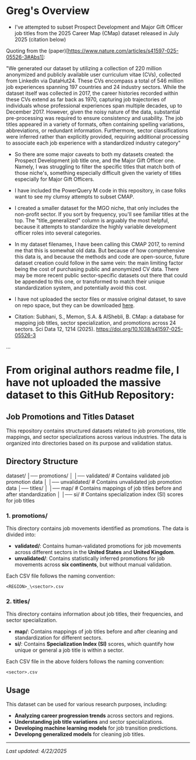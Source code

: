# Greg's Overview
- I've attempted to subset Prospect Development and Major Gift Officer job titles from the 2025 Career Map (CMap) dataset released in July 2025 (citation below)

Quoting from the (paper)[https://www.nature.com/articles/s41597-025-05526-3#Abs1]:

"We generated our dataset by utilizing a collection of 220 million anonymized and publicly available user curriculum vitae (CVs), collected from LinkedIn via DataHut24. These CVs encompass a total of 546 million job experiences spanning 197 countries and 24 industry sectors. While the dataset itself was collected in 2017, the career histories recorded within these CVs extend as far back as 1970, capturing job trajectories of individuals whose professional experiences span multiple decades, up to December 2017. However, given the noisy nature of the data, substantial pre-processing was required to ensure consistency and usability. The job titles appeared in a variety of formats, often containing spelling variations, abbreviations, or redundant information. Furthermore, sector classifications were inferred rather than explicitly provided, requiring additional processing to associate each job experience with a standardized industry category"

- So there are some major caveats to both my datasets created: the Prospect Development job title one, and the Major Gift Officer one. Namely, I was struggling to filter the specific titles that match both of those niche's, something especially difficult given the variety of titles especially for Major Gift Officers.
- I have included the PowerQuery M code in this repository, in case folks want to see my clumsy attempts to subset CMAP.
- I created a smaller dataset for the MGO niche, that only includes the non-profit sector. If you sort by frequency, you'll see familiar titles at the top. The "title_generalized" column is arguably the most helpful, because it attempts to standardize the highly variable development officer roles into several categories.
- In my dataset filenames, I have been calling this CMAP 2017, to remind me that this is somewhat old data. But because of how comprehensive this data is, and because the methods and code are open-source, future dataset creation could follow in the same vein: the main limiting factor being the cost of purchasing public and anonymized CV data. There may be more recent public sector-specific datasets out there that could be appended to this one, or transformed to match their unique standardization system, and potentially avoid this cost.
- I have not uploaded the sector files or massive original dataset, to save on repo space, but they can be downloaded [here](https://doi.org/10.5281/zenodo.15260189).

- Citation: Subhani, S., Memon, S.A. & AlShebli, B. CMap: a database for mapping job titles, sector specialization, and promotions across 24 sectors. Sci Data 12, 1214 (2025). https://doi.org/10.1038/s41597-025-05526-3

...

# From original authors readme file, I have not uploaded the massive dataset to this GitHub Repository:
## Job Promotions and Titles Dataset

This repository contains structured datasets related to job promotions, title mappings, and sector specializations across various industries. The data is organized into directories based on its purpose and validation status.

## Directory Structure

dataset/
│── promotions/
│ │── validated/ # Contains validated job promotion data
│ │── unvalidated/ # Contains unvalidated job promotion data
│── titles/
│ │── map/ # Contains mappings of job titles before and after standardization
│ │── si/ # Contains specialization index (SI) scores for job titles

### **1. promotions/**
This directory contains job movements identified as promotions. The data is divided into:
- **validated/**: Contains human-validated promotions for job movements across different sectors in the **United States** and **United Kingdom**.
- **unvalidated/**: Contains statistically inferred promotions for job movements across **six continents**, but without manual validation.

Each CSV file follows the naming convention:

`<REGION>_\<sector>.csv`

### **2. titles/**
This directory contains information about job titles, their frequencies, and sector specialization.

- **map/**: Contains mappings of job titles before and after cleaning and standardization for different sectors.
- **si/**: Contains **Specialization Index (SI)** scores, which quantify how unique or general a job title is within a sector.

Each CSV file in the above folders follows the naming convention:

`<sector>.csv`

## Usage
This dataset can be used for various research purposes, including:
- **Analyzing career progression trends** across sectors and regions.
- **Understanding job title variations** and sector specializations.
- **Developing machine learning models** for job transition predictions.
- **Developng generalized models** for cleaning job titles.

---

_Last updated: 4/22/2025_
